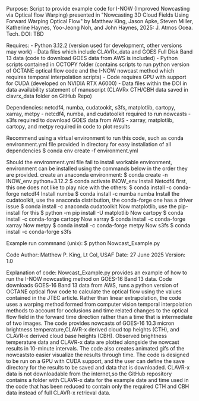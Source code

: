Purpose: Script to provide example code for I-NOW (Improved Nowcasting via Optical flow Warping) presented in "Nowcasting 3D Cloud Fields Using Forward Warping Optical Flow" by Matthew King, Jason Apke, Steven Miller, Katherine Haynes, Yoo-Jeong Noh, and John Haynes, 2025: J. Atmos Ocea. Tech.
DOI: TBD

Requires: 
    - Python 3.12.2 (version used for development, other versions may work)
    - Data files which include CLAVRx_data and GOES Full Disk Band 13 data (code to download GOES data from AWS is included)
    - Python scripts contained in OCTOPY folder (contains scripts to run python version of OCTANE optical flow code and the I-NOW nowcast method which requires temporal interpolation scripts)
    - Code requires GPU with support for CUDA (developed on NVIDIA RTX A6000)
    - Data files within the DOI in data availability statement of manuscript (CLAVRx CTH/CBH data saved in clavrx_data folder on GitHub Repo)

Dependencies: netcdf4, numba, cudatookit, s3fs, matplotlib, cartopy, xarray, metpy
    - netcdf4, numba, and cudatoolkit required to run nowcasts
    - s3fs required to download GOES data from AWS
    - xarray, matplotlib, cartopy, and metpy required in code to plot results

Recommend using a virtual environment to run this code, such as conda
environment.yml file provided in directory for easy installation of all dependencies
    $ conda env create -f environment.yml

Should the environment.yml file fail to install workable environment, environment can be installed using the commands below in the
order they are provided. 
    create an anaconda environment:
        $ conda create -n INOW_env python=3.12.2
        $ conda activate INOW_env
    Install Netcdf4 first, this one does not like to play nice with the others:
        $ conda install -c conda-forge netcdf4
    Install numba
        $ conda install -c numba numba
    Install the cudatoolkit, use the anaconda distribution, the conda-forge one has a driver issue
        $ conda install -c anaconda cudatoolkit
    Now matplotlib, use the pip-install for this
        $ python -m pip install -U matplotlib
    Now cartopy
        $ conda install -c conda-forge cartopy
    Now xarray
        $ conda install -c conda-forge xarray
    Now metpy
        $ conda install -c conda-forge metpy
    Now s3fs
        $ conda install -c conda-forge s3fs

Example run commnand (unix):
    $ python Nowcast_Example.py

Code Author: Matthew P. King, Lt Col, USAF
Date: 27 June 2025 
Version: 1.0

Explanation of code: 
Nowcast_Example.py provides an example of how to run the I-NOW nowcasting method on GOES-16 Band 13 data. Code downloads GOES-16 Band 13 data from AWS, runs a python version of OCTANE optical flow code to calculate the optical flow using the values contained in the JTEC article. Rather than linear extrapolation, the code uses a warping method formed from computer vision temporal interpolation methods to account for occlusions and time related changes to the optical flow field in the forward time direction rather than a time that is intermediate of two images. The code provides nowcasts of GOES-16 10.3 micron brightness temperature,CLAVR-x derived cloud top heights (CTH), and CLAVR-x derived cloud base heights (CBH). Observed brightness temperature data and CLAVR-x data are plotted alongside the nowcast results in 10-minute intervals. The code also creates animated gifs of the nowcaststo easier visualize the results through time. The code is designed to be run on a GPU with CUDA support, and the user can define the save directory for the results to be saved and data that is downloaded. CLAVR-x data is not downloadable from the internet,so the GitHub repository contains a folder with CLAVR-x data for the example date and time used in the code that has been reduced to contain only the required CTH and CBH data instead of full CLAVR-x retrieval data.  
